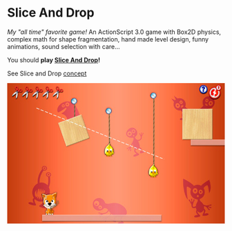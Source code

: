 # Slice And Drop

_My "all time" favorite game!_ An ActionScript 3.0 game with Box2D physics, complex math for shape fragmentation, hand made level design, funny animations, sound selection with care...

You should **play [Slice And Drop](https://www.cognifit.com/en/public/game/2645610321/slice-and-drop)!**

See Slice and Drop [concept](concept.pdf)

![screenshot](screenshot.jpg)
